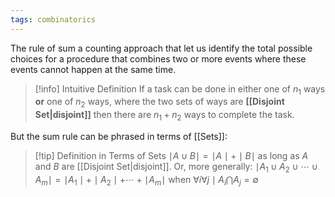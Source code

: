 ```yaml
---
tags: combinatorics
---
```

The rule of sum a counting approach that let us identify the total possible choices for a procedure that combines two or more events where these events cannot happen at the same time.

>[!info] Intuitive Definition
>If a task can be done in either one of $n_{1}$ ways **or** one of $n_{2}$ ways, where the two sets of ways are **[[Disjoint Set|disjoint]]** then there are $n_{1}+n_{2}$ ways to complete the task. 

But the sum rule can be phrased in terms of [[Sets]]:

>[!tip] Definition in Terms of Sets
>$\mid A \cup B \mid = \mid A \mid + \mid B \mid$ as long as $A$ and $B$ are [[Disjoint Set|disjoint]]. Or, more generally:
>$\mid A_{1} \cup A_{2}\cup \cdots \cup A_{m} \mid = \mid A_{1} \mid + \mid A_{2}\mid + \cdots + \mid A_{m} \mid$ when $\forall i \forall j \mid A_{i}\bigcap A_{j}=\emptyset$
